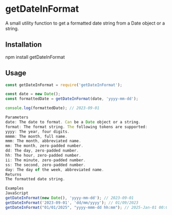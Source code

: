 # getDateInFormat

A small utility function to get a formatted date string from a Date object or a string.

## Installation

npm install getDateInFormat

## Usage

```javascript
const getDateInFormat = require('getDateInFormat');

const date = new Date();
const formattedDate = getDateInFormat(date, 'yyyy-mm-dd');

console.log(formattedDate); // 2023-09-01

Parameters
date: The date to format. Can be a Date object or a string.
format: The format string. The following tokens are supported:
yyyy: The year, four digits.
mmmm: The month, full name.
mmm: The month, abbreviated name.
mm: The month, zero-padded number.
dd: The day, zero-padded number.
hh: The hour, zero-padded number.
ii: The minute, zero-padded number.
ss: The second, zero-padded number.
day: The day of the week, abbreviated name.
Returns
The formatted date string.

Examples
JavaScript
getDateInFormat(new Date(), 'yyyy-mm-dd'); // 2023-09-01
getDateInFormat('2023-09-01', 'dd/mm/yyyy'); // 01/09/2023
getDateInFormat("01/01/2025", "yyyy-mmm-dd hh:mm"); // 2025-Jan-01 00:00
